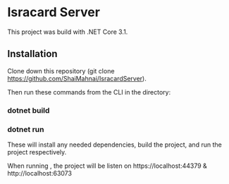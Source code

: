 # Isracard Server
This project was build with .NET Core 3.1.
## Installation
Clone down this repository (git clone https://github.com/ShaiMahnai/IsracardServer).

Then run these commands from the CLI in the directory:

### dotnet build
### dotnet run

These will install any needed dependencies, build the project, and run the project respectively.

When running , the project will be listen on https://localhost:44379 & http://localhost:63073
